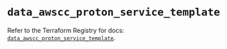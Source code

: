# `data_awscc_proton_service_template`

Refer to the Terraform Registry for docs: [`data_awscc_proton_service_template`](https://registry.terraform.io/providers/hashicorp/awscc/0.70.0/docs/data-sources/proton_service_template).
